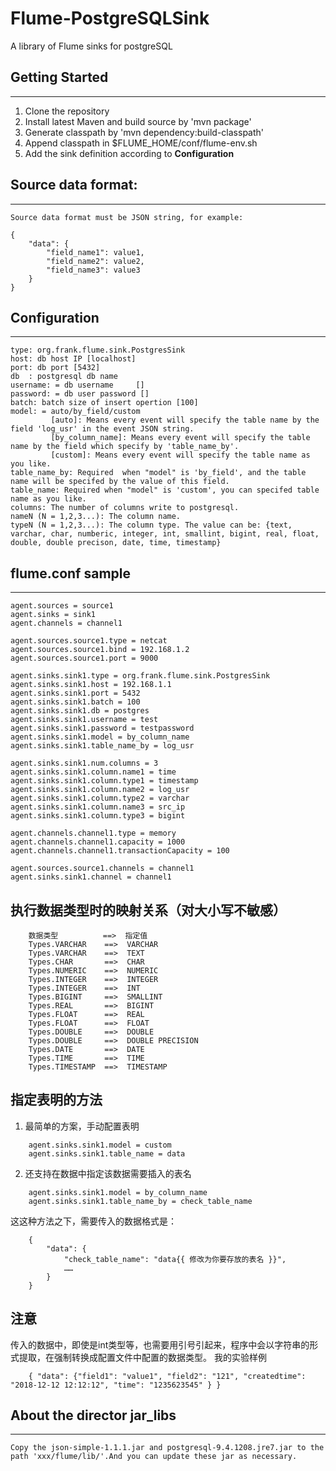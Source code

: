 Flume-PostgreSQLSink
=============
A library of Flume sinks for postgreSQL

## Getting Started
----
1. Clone the repository
2. Install latest Maven and build source by 'mvn package'
3. Generate classpath by 'mvn dependency:build-classpath'
4. Append classpath in $FLUME_HOME/conf/flume-env.sh
5. Add the sink definition according to **Configuration**

## Source data format:
- - - 
    Source data format must be JSON string, for example:
          
    {
        "data": {
            "field_name1": value1,
            "field_name2": value2,
            "field_name3": value3
        } 
    }
    
## Configuration
- - - 
    type: org.frank.flume.sink.PostgresSink
    host: db host IP [localhost]
    port: db port [5432]
    db  : postgresql db name
    username: = db username 	[]
    password: = db user password []
    batch: batch size of insert opertion [100]
    model: = auto/by_field/custom
             [auto]: Means every event will specify the table name by the field 'log_usr' in the event JSON string.
             [by_column_name]: Means every event will specify the table name by the field which specify by 'table_name_by'.
             [custom]: Means every event will specify the table name as you like.
    table_name_by: Required  when "model" is 'by_field', and the table name will be specifed by the value of this field.
    table_name: Required when "model" is 'custom', you can specifed table name as you like.
    columns: The number of columns write to postgresql. 
    nameN (N = 1,2,3...): The column name.
    typeN (N = 1,2,3...): The column type. The value can be: {text, varchar, char, numberic, integer, int, smallint, bigint, real, float, double, double precison, date, time, timestamp}
   
## flume.conf sample
- - - 
    agent.sources = source1  
    agent.sinks = sink1  
    agent.channels = channel1  
     
    agent.sources.source1.type = netcat  
    agent.sources.source1.bind = 192.168.1.2
    agent.sources.source1.port = 9000  
      
    agent.sinks.sink1.type = org.frank.flume.sink.PostgresSink
    agent.sinks.sink1.host = 192.168.1.1
    agent.sinks.sink1.port = 5432
    agent.sinks.sink1.batch = 100
    agent.sinks.sink1.db = postgres
    agent.sinks.sink1.username = test	
    agent.sinks.sink1.password = testpassword
    agent.sinks.sink1.model = by_column_name
    agent.sinks.sink1.table_name_by = log_usr
      
    agent.sinks.sink1.num.columns = 3
    agent.sinks.sink1.column.name1 = time
    agent.sinks.sink1.column.type1 = timestamp
    agent.sinks.sink1.column.name2 = log_usr
    agent.sinks.sink1.column.type2 = varchar
    agent.sinks.sink1.column.name3 = src_ip
    agent.sinks.sink1.column.type3 = bigint
      
    agent.channels.channel1.type = memory  
    agent.channels.channel1.capacity = 1000  
    agent.channels.channel1.transactionCapacity = 100 
      
    agent.sources.source1.channels = channel1  
    agent.sinks.sink1.channel = channel1  

## 执行数据类型时的映射关系（对大小写不敏感）

```
    数据类型          ==>  指定值
    Types.VARCHAR    ==>  VARCHAR
    Types.VARCHAR    ==>  TEXT
    Types.CHAR       ==>  CHAR
    Types.NUMERIC    ==>  NUMERIC
    Types.INTEGER    ==>  INTEGER
    Types.INTEGER    ==>  INT
    Types.BIGINT     ==>  SMALLINT
    Types.REAL       ==>  BIGINT
    Types.FLOAT      ==>  REAL
    Types.FLOAT      ==>  FLOAT
    Types.DOUBLE     ==>  DOUBLE
    Types.DOUBLE     ==>  DOUBLE PRECISION
    Types.DATE       ==>  DATE
    Types.TIME       ==>  TIME
    Types.TIMESTAMP  ==>  TIMESTAMP
```

## 指定表明的方法

1. 最简单的方案，手动配置表明

```
    agent.sinks.sink1.model = custom
    agent.sinks.sink1.table_name = data
```

 2. 还支持在数据中指定该数据需要插入的表名

```
    agent.sinks.sink1.model = by_column_name
    agent.sinks.sink1.table_name_by = check_table_name
```
这这种方法之下，需要传入的数据格式是：

```
    {
        "data": {
            "check_table_name": "data{{ 修改为你要存放的表名 }}",
            ……
        } 
    }
```
## 注意

传入的数据中，即使是int类型等，也需要用引号引起来，程序中会以字符串的形式提取，在强制转换成配置文件中配置的数据类型。
我的实验样例
```
    { "data": {"field1": "value1", "field2": "121", "createdtime": "2018-12-12 12:12:12", "time": "1235623545" } }
```
## About the director jar_libs
- - - 
    Copy the json-simple-1.1.1.jar and postgresql-9.4.1208.jre7.jar to the path 'xxx/flume/lib/'.And you can update these jar as necessary.
